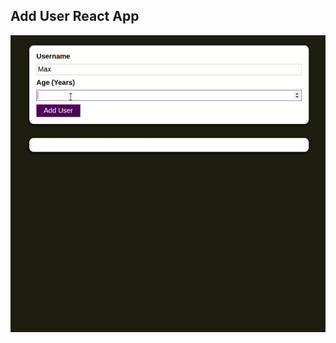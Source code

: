 ## Add User React App

<img src="https://github.com/AliAbukahil/addUserApp/blob/master/public/addUserReactApp.gif" alt="addUserReactApp.gif">
